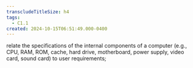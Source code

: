 ```yaml
---
transcludeTitleSize: h4
tags:
  - C1.1
created: 2024-10-15T06:51:49.000-0400
---
```

relate the specifications of the internal components of a computer (e.g., CPU, RAM, ROM, cache, hard drive, motherboard, power supply, video card, sound card) to user requirements;